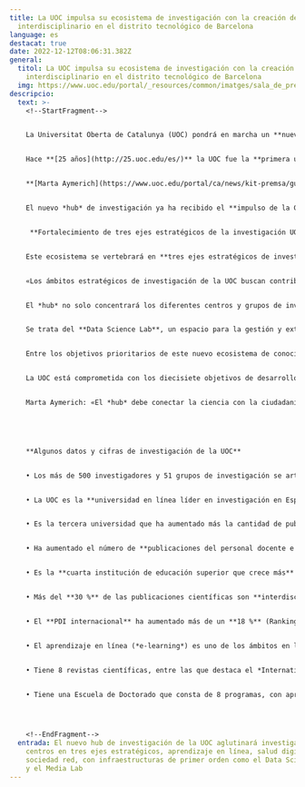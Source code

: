 ```yaml
---
title: La UOC impulsa su ecosistema de investigación con la creación de un 'hub'
  interdisciplinario en el distrito tecnológico de Barcelona
language: es
destacat: true
date: 2022-12-12T08:06:31.382Z
general:
  titol: La UOC impulsa su ecosistema de investigación con la creación de un 'hub'
    interdisciplinario en el distrito tecnológico de Barcelona
  img: https://www.uoc.edu/portal/_resources/common/imatges/sala_de_premsa/noticies/2021/021-hub-recerca-barcelona.jpg_914553990.jpg
descripcio:
  text: >-
    <!--StartFragment-->


    La Universitat Oberta de Catalunya (UOC) pondrá en marcha un **nuevo ecosistema de investigación** con el que pretende **potenciar** la investigación, el desarrollo tecnológico y la innovación, y que se ubicará en el complejo de **Can Jaumandreu, en el 22@**, en el distrito barcelonés de Sant Martí. Nace con el objetivo de **convertirse en un espacio líder de conocimiento e investigación de frontera** comprometido con la **Agenda 2030** **para el desarrollo sostenible** de las Naciones Unidas, que quiere aportar soluciones a los retos a los que se enfrentan las **sociedades globales** del siglo xxi.


    Hace **[25 años](http://25.uoc.edu/es/)** la UOC fue la **primera universidad totalmente en línea** del mundo y se convirtió en **pionera** en el uso de internet como **herramienta de docencia e investigación**. Ahora, consolidada ya como un **referente en la sociedad del conocimiento**, quiere reafirmar su compromiso con la I+D+i y lo hará con el *hub* de investigación del 22@, que está previsto que empiece a funcionar **en 2022**. 


    **[Marta Aymerich](https://www.uoc.edu/portal/ca/news/kit-premsa/guia-experts/directori/marta-aymerich.html)**, vicerrectora de Planificación Estratégica e Investigación, explica que «el *hub* agrupa a todos los actores de la investigación y la innovación de la UOC, y promueve interacciones que implican una mayor transferencia de resultados de investigación a la sociedad».


    El nuevo *hub* de investigación ya ha recibido el **impulso de la Generalitat de Cataluña** con el compromiso de **cofinanciar el proyecto** dentro de la convocatoria **Proyectos singulares institucionales de infraestructuras de I+D**, con un importe de **1,25 millones de euros**. En el marco de este proyecto, se prevé la **rehabilitación de 2.915 m2** del [edificio](https://www.uoc.edu/portal/es/news/actualitat/2020/450-can-jaumandreu-campus-uoc.html)[ de la calle de Bolívia, 103, donde está previsto concentrar la actividad de I+D+i de la UOC.](https://www.uoc.edu/portal/ca/news/actualitat/2020/450-can-jaumandreu-campus-uoc.html)


     **Fortalecimiento de tres ejes estratégicos de la investigación UOC**


    Este ecosistema se vertebrará en **tres ejes estratégicos de investigación**: el **aprendizaje en línea**, la **salud digital** y la **sociedad red**, y aglutinará buena parte de los equipamientos y los activos dispersos ahora por Barcelona y Castelldefels, como el **[Internet Interdisciplinary Institute (IN3)](https://research.uoc.edu/portal/es/in3/index.html)**, que investiga internet y los efectos de la interacción entre la actividad humana y la tecnología; el **[eHealth Center](https://research.uoc.edu/portal/es/ehealth-center/index.html)**, un centro transdisciplinario sobre salud digital, y **la investigación en aprendizaje en línea (*e-learning*)**. 


    «Los ámbitos estratégicos de investigación de la UOC buscan contribuir en la frontera de la interacción entre las ciencias humanas y la tecnología, y reforzar, además, los dos pilares básicos del estado del bienestar: la educación y la salud», explica **Aymerich**.


    El *hub* no solo concentrará los diferentes centros y grupos de investigación, sino que, además, los dotará de **infraestructuras clave y pioneras** en el ámbito catalán, con un **uso colaborativo**. 


    Se trata del **Data Science Lab**, un espacio para la gestión y extracción de conocimiento a partir de grandes volúmenes de datos o macrodatos (*big data*); el **Media Lab**, abierto a la investigación, la transferencia y la experimentación en comunicación, diseño y cultura digitales; el **Neuroscience Lab**, espacio de investigación en neuropsicología y neurociencia cognitiva, y **los UOC Labs**, espacios de experimentación de laboratorios físicos con acceso remoto, con instrumentos, software, hardware y soporte tecnológico necesario para los investigadores en el ámbito del aprendizaje en línea.


    Entre los objetivos prioritarios de este nuevo ecosistema de conocimiento está también, por una parte, **establecer vínculos con los principales actores** de Barcelona, como las **empresas** u otros **centros de investigación**, y también con actores internacionales y **universidades** presentes en el distrito del 22@. Y, por otra parte, **captar talento y financiación**, nacional e internacional.


    La UOC está comprometida con los diecisiete objetivos de desarrollo sostenible (ODS), y el *hub* de investigación también potenciará la **participación ciudadana** y fomentará la **comunicación científica** para sensibilizar a la sociedad sobre la relevancia de la actividad científica. 


    Marta Aymerich: «El *hub* debe conectar la ciencia con la ciudadanía, haciendo divulgación de la investigación y de sus resultados, e impulsando la participación ciudadana en los proyectos de investigación».


     


    **Algunos datos y cifras de investigación de la UOC**


    • Los más de 500 investigadores y 51 grupos de investigación se articulan en torno a los 7 estudios de la UOC y 2 centros de investigación: el Internet Interdisciplinary Institute (IN3) y el eHealth Center (eHC).


    • La UOC es la **universidad en línea líder en investigación en España** (Ranking CYD, 2020).


    • Es la tercera universidad que ha aumentado más la cantidad de publicaciones científicas internacionales, con un **incremento superior al 12 %** (Ranking CYD, 2019). 


    • Ha aumentado el número de **publicaciones del personal docente e investigador (PDI) en un 15 %** (Ranking CYD, 2019).


    • Es la **cuarta institución de educación superior que crece más** (Ranking CYD, 2019). 


    • Más del **30 %** de las publicaciones científicas son **interdisciplinarias** (Ranking CYD, 2019).


    • El **PDI internacional** ha aumentado más de un **18 %** (Ranking CYD, 2019). 


    • El aprendizaje en línea (*e-learning*) es uno de los ámbitos en los que la UOC ha llevado a cabo de manera pionera su actividad de investigación, con 224 proyectos de aprendizaje en línea entre 2001 y 2020, y actualmente 20 grupos hacen investigación en este ámbito. 


    • Tiene 8 revistas científicas, entre las que destaca el *International Journal of Educational Technology in Higher Education* (ETHE), coeditada por la UOC, que se encuentra en el primer cuartil (Q1) en todos los ránquines de referencia y se sitúa entre las revistas de investigación mejor posicionadas a escala internacional en educación y tecnología. Es de acceso abierto.


    • Tiene una Escuela de Doctorado que consta de 8 programas, con aproximadamente 300 investigadores predoctorales. Desde que se puso en marcha la Escuela, el curso 2014-2015, se han leído más de 200 tesis doctorales.




    <!--EndFragment-->
  entrada: El nuevo hub de investigación de la UOC aglutinará investigadores y
    centros en tres ejes estratégicos, aprendizaje en línea, salud digital y
    sociedad red, con infraestructuras de primer orden como el Data Science Lab
    y el Media Lab
---
```

